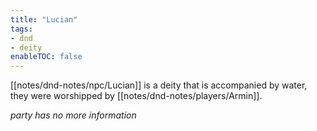 ```yaml
---
title: "Lucian"
tags:
- dnd
- deity
enableTOC: false
---
```


[[notes/dnd-notes/npc/Lucian]] is a deity that is accompanied by water, they were worshipped by [[notes/dnd-notes/players/Armin]].

*party has no more information*